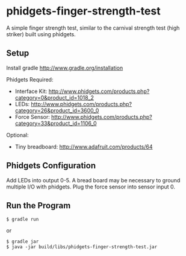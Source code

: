 phidgets-finger-strength-test
=============================

A simple finger strength test, similar to the carnival strength test (high striker) built using phidgets.



Setup
-----

Install gradle http://www.gradle.org/installation

Phidgets Required:
- Interface Kit: http://www.phidgets.com/products.php?category=0&product_id=1018_2
- LEDs: http://www.phidgets.com/products.php?category=26&product_id=3600_0
- Force Sensor: http://www.phidgets.com/products.php?category=33&product_id=1106_0

Optional:
- Tiny breadboard: http://www.adafruit.com/products/64

Phidgets Configuration
----------------------

Add LEDs into output 0-5. A bread board may be necessary to ground multiple I/O with phidgets. Plug the force sensor into sensor input 0.

Run the Program
---------------
	$ gradle run

or

	$ gradle jar
	$ java -jar build/libs/phidgets-finger-strength-test.jar

